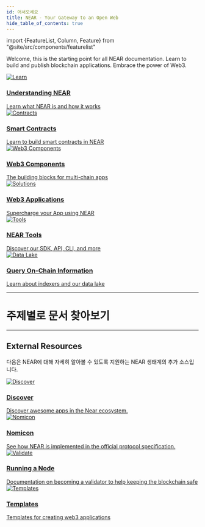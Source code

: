 ```yaml
---
id: 어서오세요
title: NEAR - Your Gateway to an Open Web
hide_table_of_contents: true
---
```


import {FeatureList, Column, Feature} from "@site/src/components/featurelist"

Welcome, this is the starting point for all NEAR documentation. Learn to build and publish blockchain applications. Embrace the power of Web3.

<div className="row">
  <div className="col col--4">
    <a href="/concepts/welcome">
      <div className="card">
        <div className="card__image">
          <img src={require("@site/static/docs/assets/welcome-pages/protocol.png").default} alt="Learn" />
        </div>
        <div className="card__body">
          <h3>Understanding NEAR</h3>
          Learn what NEAR is and how it works
        </div>
      </div>
    </a>
  </div>
  <div className="col col--4">
    <a href="/build/smart-contracts/what-is">
      <div className="card">
        <div className="card__image">
          <img src={require("@site/static/docs/assets/welcome-pages/contracts.png").default} alt="Contracts" />
        </div>
        <div className="card__body">
          <h3>Smart Contracts</h3>
          Learn to build smart contracts in NEAR
        </div>
      </div>
    </a>
  </div>
  <div className="col col--4">
    <a href="/build/near-components/what-is">
      <div className="card">
        <div className="card__image">
          <img src={require("@site/static/docs/assets/welcome-pages/bos-big.png").default} alt="Web3 Components" />
        </div>
        <div className="card__body">
          <h3>Web3 Components</h3>
          The building blocks for multi-chain apps
        </div>
      </div>
    </a>
  </div>
  <div className="col col--4">
    <a href="/build/web3-apps/what-is">
      <div className="card">
        <div className="card__image">
          <img src={require("@site/static/docs/assets/welcome-pages/examples.png").default} alt="Solutions" />
        </div>
        <div className="card__body">
          <h3>Web3 Applications</h3>
          Supercharge your App using NEAR
        </div>
      </div>
    </a>
  </div>
  <div className="col col--4">
    <a href="/tools/welcome">
      <div className="card">
        <div className="card__image">
          <img src={require("@site/static/docs/assets/welcome-pages/tools.png").default} alt="Tools" />
        </div>
        <div className="card__body">
          <h3>NEAR Tools</h3>
          Discover our SDK, API, CLI, and more
        </div>
      </div>
    </a>
  </div>
  <div className="col col--4">
    <a href="/build/data-infrastructure/what-is">
      <div className="card">
        <div className="card__image">
          <img src={require("@site/static/docs/assets/welcome-pages/data-lake.png").default} alt="Data Lake" />
        </div>
        <div className="card__body">
          <h3>Query On-Chain Information</h3>
            Learn about indexers and our data lake
        </div>
      </div>
    </a>
  </div>
</div>

<hr className="subsection" />

<h1 className="text-center big-title" > 주제별로 문서 찾아보기 </h1>

<FeatureList>
  <Column title="NEAR 이해하기" size="3">
    <Feature url="/concepts/basics/protocol" title="NEAR란 무엇인가요?" subtitle="Learn the Basics about NEAR" image="near-logo.png" />
    <Feature url="/concepts/protocol/account-id" title="명명된 계정" subtitle="NEAR uses human-readable accounts" image="user.png" />
    <Feature url="/concepts/protocol/access-keys" title="다중 액세스 키" subtitle="More keys means more security" image="key.png" />
    <Feature url="/concepts/protocol/smartcontract" title="스마트 컨트랙트" subtitle="Learn about our contract technology" image="contract.png" />
  </Column>
  <Column title="Developer Docs" size="3">
    <Feature url="/build/web3-apps/quickstart" title="Quickstart: WebApp" subtitle="Spin-up your first dApp" image="quickstart.png" />
    <Feature url="/build/smart-contracts/quickstart" title="Quickstart: Contract"
             subtitle="Learn how to write smart contracts" image="smartcontract.png" />
    <Feature url="/build/near-components/anatomy/state" title="Multi-chain Components"
             subtitle="Learn about multi-chain components" image="bos-lido.png" />
    <Feature url="/build/data-infrastructure/query-api/intro" title="QueryAPI" subtitle="The simplest way to build indexers" image="blocks.png" />
  </Column>
  <Column title="개발자 도구" size="3">
    <Feature url="/tools/sdk" title="NEAR SDK" subtitle="Write contracts in Rust & JavaScript" image="smartcontract.png" />
    <Feature url="/tools/near-cli" title="NEAR CLI" subtitle="Use NEAR from the Terminal" image="near-cli.png" />
    <Feature url="/tools/near-api-js/quick-reference" title="NEAR API JS" subtitle="Interact with NEAR from JS" image="near-api-js.png" />
    <Feature url="/api/rpc/introduction" title="RPC API" subtitle="Interact with the NEAR RPC API" image="rpc.png" />
  </Column>
  <Column title="예제 & 튜토리얼" size="3">
    <Feature url="/tutorials/examples/donation" title="Donation" subtitle="Receive and send tokens" image="donation.png" />
    <Feature url="/tutorials/examples/factory" title="Factory Contract" subtitle="Build a contract that deploys contracts" image="factory.png" />
    <Feature url="/tutorials/examples/frontend-multiple-contracts" title="Multi-Contract Frontend" subtitle="Interact with multiple contracts" image="multiple.png" />
    <Feature url="/tutorials/nfts/js/introduction" title="Master NFTs on NEAR (JS)" subtitle="Learn everything about NFT in JS" image="nft-marketplace-js.png" />
  </Column>
</FeatureList>

---

## External Resources

다음은 NEAR에 대해 자세히 알아볼 수 있도록 지원하는 NEAR 생태계의 추가 소스입니다.

<div className="row cards">
  <div className="col col--6">
    <a href="https://dev.near.org/applications">
      <div className="card">
        <div className="card__image">
          <img src={require("@site/static/docs/assets/welcome-pages/awesomenear.jpg").default} alt="Discover" />
        </div>
        <div className="card__body">
          <h3>
          Discover
          </h3>
          Discover awesome apps in the Near ecosystem.
        </div>
      </div>
    </a>
  </div>
  <div className="col col--6">
    <a href="https://nomicon.io">
      <div className="card">
        <div className="card__image">
          <img src={require("@site/static/docs/assets/welcome-pages/nomicon.png").default} alt="Nomicon" />
        </div>
        <div className="card__body">
          <h3>
          Nomicon
          </h3>
          See how NEAR is implemented in the official protocol specification.
        </div>
      </div>
    </a>
  </div>
  <div className="col col--6">
    <a href="https://near-nodes.io">
      <div className="card">
        <div className="card__image">
          <img src={require("@site/static/docs/assets/welcome-pages/validate.png").default} alt="Validate" />
        </div>
        <div className="card__body">
          <h3>
          Running a Node
          </h3>
          Documentation on becoming a validator to help keeping the blockchain safe
        </div>
      </div>
    </a>
  </div>
  <div className="col col--6">
    <a href="https://templates.mintbase.xyz/">
      <div className="card">
        <div className="card__image">
          <img src={require("@site/static/docs/assets/welcome-pages/mintbase-templates.png").default} alt="Templates" />
        </div>
        <div className="card__body">
          <h3>Templates</h3>
            Templates for creating web3 applications
        </div>
      </div>
    </a>
  </div>
</div>
